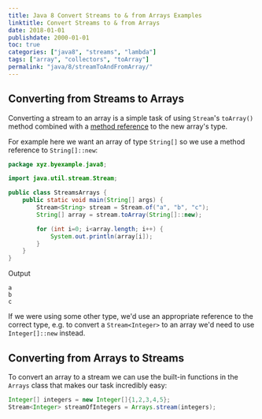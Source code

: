 ```yaml
---
title: Java 8 Convert Streams to & from Arrays Examples
linktitle: Convert Streams to & from Arrays
date: 2018-01-01
publishdate: 2000-01-01
toc: true
categories: ["java8", "streams", "lambda"]
tags: ["array", "collectors", "toArray"]
permalink: "java/8/streamToAndFromArray/"
---
```


## Converting from Streams to Arrays
Converting a stream to an array is a simple task of using `Stream`'s 
`toArray()` method combined with a [method reference](/java/8/methodReference/)
to the new array's type.

For example here we want an array of type `String[]` so we use a method reference
to `String[]::new`:
```java
package xyz.byexample.java8;

import java.util.stream.Stream;

public class StreamsArrays {
    public static void main(String[] args) {
        Stream<String> stream = Stream.of("a", "b", "c");
        String[] array = stream.toArray(String[]::new);

        for (int i=0; i<array.length; i++) {
            System.out.println(array[i]);
        }
    }
}
```
Output
```
a
b
c
```
If we were using some other type, we'd use an appropriate reference to the
correct type, e.g. to convert a `Stream<Integer>` to an array we'd need to use
`Integer[]::new` instead.

## Converting from Arrays to Streams
To convert an array to a stream we can use the built-in functions in the `Arrays` class that makes our task incredibly easy:

```java
Integer[] integers = new Integer[]{1,2,3,4,5};
Stream<Integer> streamOfIntegers = Arrays.stream(integers);
```
